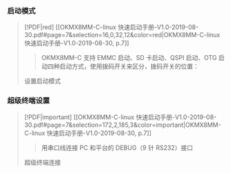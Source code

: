 ### 启动模式
> [!PDF|red] [[OKMX8MM-C-linux 快速启动手册-V1.0-2019-08-30.pdf#page=7&selection=16,0,32,12&color=red|OKMX8MM-C-linux 快速启动手册-V1.0-2019-08-30, p.7]]
> > OKMX8MM-C 支持 EMMC 启动、SD 卡启动、QSPI 启动、OTG 启动四种启动方式，使用拨码开关来区分，拨码开关的位置：
>
> 设置启动模式
### 超级终端设置
> [!PDF|important] [[OKMX8MM-C-linux 快速启动手册-V1.0-2019-08-30.pdf#page=7&selection=172,2,185,3&color=important|OKMX8MM-C-linux 快速启动手册-V1.0-2019-08-30, p.7]]
> > 用串口线连接 PC 和平台的 DEBUG（9 针 RS232）接口
>
> 超级终端连接
